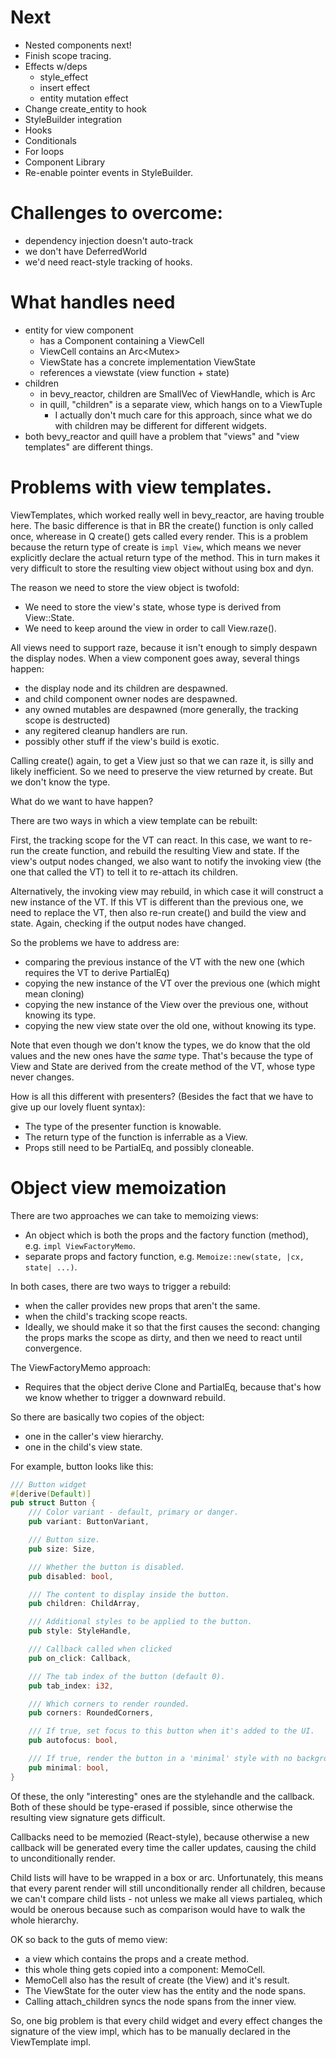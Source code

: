 # Next

- Nested components next!
- Finish scope tracing.
- Effects w/deps
  - style_effect
  - insert effect
  - entity mutation effect
- Change create_entity to hook
- StyleBuilder integration
- Hooks
- Conditionals
- For loops
- Component Library
- Re-enable pointer events in StyleBuilder.

# Challenges to overcome:

- dependency injection doesn't auto-track
- we don't have DeferredWorld
- we'd need react-style tracking of hooks.

# What handles need

- entity for view component
  - has a Component containing a ViewCell
  - ViewCell contains an Arc<Mutex<dyn AnyViewState>>
  - ViewState has a concrete implementation ViewState
  - references a viewstate (view function + state)
- children
  - in bevy_reactor, children are SmallVec of ViewHandle, which is Arc
  - in quill, "children" is a separate view, which hangs on to a ViewTuple
    - I actually don't much care for this approach, since what we do with children may be
      different for different widgets.
- both bevy_reactor and quill have a problem that "views" and "view templates" are different things.

# Problems with view templates.

ViewTemplates, which worked really well in bevy_reactor, are having trouble here. The basic
difference is that in BR the create() function is only called once, wherease in Q create() gets
called every render. This is a problem because the return type of create is `impl View`, which
means we never explicitly declare the actual return type of the method. This in turn makes it
very difficult to store the resulting view object without using box and dyn.

The reason we need to store the view object is twofold:

- We need to store the view's state, whose type is derived from View::State.
- We need to keep around the view in order to call View.raze().

All views need to support raze, because it isn't enough to simply despawn the display nodes. When
a view component goes away, several things happen:

- the display node and its children are despawned.
- and child component owner nodes are despawned.
- any owned mutables are despawned (more generally, the tracking scope is destructed)
- any regitered cleanup handlers are run.
- possibly other stuff if the view's build is exotic.

Calling create() again, to get a View just so that we can raze it, is silly and likely inefficient.
So we need to preserve the view returned by create. But we don't know the type.

What do we want to have happen?

There are two ways in which a view template can be rebuilt:

First, the tracking scope for the VT can react. In this case, we want to re-run the create function,
and rebuild the resulting View and state. If the view's output nodes changed, we also want to notify
the invoking view (the one that called the VT) to tell it to re-attach its children.

Alternatively, the invoking view may rebuild, in which case it will construct a new instance
of the VT. If this VT is different than the previous one, we need to replace the VT, then also
re-run create() and build the view and state. Again, checking if the output nodes have changed.

So the problems we have to address are:

- comparing the previous instance of the VT with the new one (which requires the VT to derive PartialEq)
- copying the new instance of the VT over the previous one (which might mean cloning)
- copying the new instance of the View over the previous one, without knowing its type.
- copying the new view state over the old one, without knowing its type.

Note that even though we don't know the types, we do know that the old values and the new ones
have the _same_ type. That's because the type of View and State are derived from the create
method of the VT, whose type never changes.

How is all this different with presenters? (Besides the fact that we have to give up our
lovely fluent syntax):

- The type of the presenter function is knowable.
- The return type of the function is inferrable as a View.
- Props still need to be PartialEq, and possibly cloneable.

# Object view memoization

There are two approaches we can take to memoizing views:

- An object which is both the props and the factory function (method), e.g. `impl ViewFactoryMemo`.
- separate props and factory function, e.g. `Memoize::new(state, |cx, state| ...)`.

In both cases, there are two ways to trigger a rebuild:

- when the caller provides new props that aren't the same.
- when the child's tracking scope reacts.
- Ideally, we should make it so that the first causes the second: changing the props marks the
  scope as dirty, and then we need to react until convergence.

The ViewFactoryMemo approach:

- Requires that the object derive Clone and PartialEq, because that's how we know whether to
  trigger a downward rebuild.

So there are basically two copies of the object:

- one in the caller's view hierarchy.
- one in the child's view state.

For example, button looks like this:

```rust
/// Button widget
#[derive(Default)]
pub struct Button {
    /// Color variant - default, primary or danger.
    pub variant: ButtonVariant,

    /// Button size.
    pub size: Size,

    /// Whether the button is disabled.
    pub disabled: bool,

    /// The content to display inside the button.
    pub children: ChildArray,

    /// Additional styles to be applied to the button.
    pub style: StyleHandle,

    /// Callback called when clicked
    pub on_click: Callback,

    /// The tab index of the button (default 0).
    pub tab_index: i32,

    /// Which corners to render rounded.
    pub corners: RoundedCorners,

    /// If true, set focus to this button when it's added to the UI.
    pub autofocus: bool,

    /// If true, render the button in a 'minimal' style with no background and reduced padding.
    pub minimal: bool,
}
```

Of these, the only "interesting" ones are the stylehandle and the callback. Both of these should
be type-erased if possible, since otherwise the resulting view signature gets difficult.

Callbacks need to be memozied (React-style), because otherwise a new callback will be generated
every time the caller updates, causing the child to unconditionally render.

Child lists will have to be wrapped in a box or arc. Unfortunately, this means that every parent
render will still unconditionally render all children, because we can't compare child lists -
not unless we make all views partialeq, which would be onerous because such as comparison would
have to walk the whole hierarchy.

OK so back to the guts of memo view:

- a view which contains the props and a create method.
- this whole thing gets copied into a component: MemoCell.
- MemoCell also has the result of create (the View) and it's result.
- The ViewState for the outer view has the entity and the node spans.
- Calling attach_children syncs the node spans from the inner view.

So, one big problem is that every child widget and every effect changes the signature of the
view impl, which has to be manually declared in the ViewTemplate impl.
